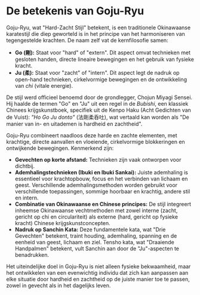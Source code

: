 # De betekenis van Goju-Ryu

Goju-Ryu, wat "Hard-Zacht Stijl" betekent, is een traditionele Okinawaanse karatestijl die diep geworteld is in het principe van het harmoniseren van tegengestelde krachten. De naam zelf vat de kernfilosofie samen:

*   **Go (剛):** Staat voor "hard" of "extern". Dit aspect omvat technieken met gesloten handen, directe lineaire bewegingen en het gebruik van fysieke kracht.
*   **Ju (柔):** Staat voor "zacht" of "intern". Dit aspect legt de nadruk op open-hand technieken, cirkelvormige bewegingen en de ontwikkeling van *chi* (vitale energie).

De stijl werd officieel benoemd door de grondlegger, Chojun Miyagi Sensei. Hij haalde de termen "Go" en "Ju" uit een regel in de *Bubishi*, een klassiek Chinees krijgskunstboek, specifiek uit de Kenpo Haku (Acht Gedichten van de Vuist): *"Ho Go Ju donto"* (法剛柔呑吐), wat vertaald kan worden als "De manier van in- en uitademen is hardheid en zachtheid".

Goju-Ryu combineert naadloos deze harde en zachte elementen, met krachtige, directe aanvallen en vloeiende, cirkelvormige blokkeringen en ontwijkende bewegingen. Kenmerkend zijn:

*   **Gevechten op korte afstand:** Technieken zijn vaak ontworpen voor dichtbij.
*   **Ademhalingstechnieken (Ibuki en Ibuki Sankai):** Juiste ademhaling is essentieel voor krachtopbouw, focus en het verbinden van lichaam en geest. Verschillende ademhalingsmethoden worden gebruikt voor verschillende toepassingen, sommige hoorbaar en krachtig, andere stil en intern.
*   **Combinatie van Okinawaanse en Chinese principes:** De stijl integreert inheemse Okinawaanse vechtmethoden met zowel interne (zacht, gericht op chi en circulariteit) als externe (hard, gericht op fysieke kracht) Chinese krijgskunstconcepten.
*   **Nadruk op Sanchin Kata:** Deze fundamentele kata, wat "Drie Gevechten" betekent, traint houding, ademhaling, spanning en de eenheid van geest, lichaam en ziel. Tensho kata, wat "Draaiende Handpalmen" betekent, vult Sanchin aan door de "Ju"-aspecten te benadrukken.

Het uiteindelijke doel in Goju-Ryu is niet alleen fysieke bekwaamheid, maar het ontwikkelen van een evenwichtig individu dat zich kan aanpassen aan elke situatie door hardheid en zachtheid op de juiste manier toe te passen, zowel in gevecht als in het dagelijks leven. 
